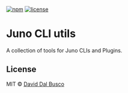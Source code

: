 [![npm][npm-badge]][npm-badge-url]
[![license][npm-license]][npm-license-url]

[npm-badge]: https://img.shields.io/npm/v/@junobuild/cli-tools
[npm-badge-url]: https://www.npmjs.com/package/@junobuild/cli-tools
[npm-license]: https://img.shields.io/npm/l/@junobuild/cli-tools
[npm-license-url]: https://github.com/junobuild/juno-js/blob/main/LICENSE

# Juno CLI utils

A collection of tools for Juno CLIs and Plugins.

## License

MIT © [David Dal Busco](mailto:david.dalbusco@outlook.com)

[juno]: https://juno.build
